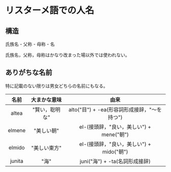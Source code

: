 # リスターメ語での人名
## 構造
氏族名 - 父称 - 母称 - 名

氏族名，父称，母称はかなり改まった場以外では使われない。

## ありがちな名前
特に記載のない限りは男女どちらの名前にもなる。

|名前|大まかな意味|由来|
|:--:|:--:|:--:|
|altea|"賢い，聡明な"|alto("目") + -ea(形容詞形成接辞，"〜を持つ")||
|elmene|"美しい朝"|el-(接頭辞，"良い，美しい") + mene("朝")||
|elmido|"美しい東方"|el-(接頭辞，"良い，美しい") + mido("朝")||
|junita|"海"|juni("海") + -ta(名詞形成接辞)||